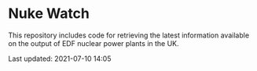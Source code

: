 # Nuke Watch

This repository includes code for retrieving the latest information available on the output of EDF nuclear power plants in the UK.

Last updated: 2021-07-10 14:05